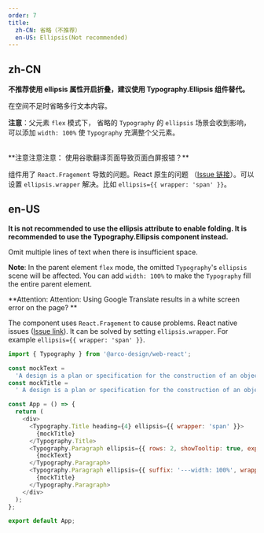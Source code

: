 ```yaml
---
order: 7
title:
  zh-CN: 省略（不推荐）
  en-US: Ellipsis(Not recommended)
---
```


## zh-CN

**不推荐使用 ellipsis 属性开启折叠，建议使用 Typography.Ellipsis 组件替代。**

在空间不足时省略多行文本内容。

**注意**：父元素 `flex` 模式下， 省略的 `Typography` 的 `ellipsis` 场景会收到影响，可以添加 `width: 100%` 使 `Typography` 充满整个父元素。

<br/>
**注意注意注意：  使用谷歌翻译页面导致页面白屏报错？**

组件用了 `React.Fragement` 导致的问题。React 原生的问题 （[Issue 链接](https://github.com/facebook/react/issues/17256)）。可以设置 `ellipsis.wrapper` 解决。比如 `ellipsis={{ wrapper: 'span' }}`。

## en-US
**It is not recommended to use the ellipsis attribute to enable folding. It is recommended to use the Typography.Ellipsis component instead.**

Omit multiple lines of text when there is insufficient space.

**Note**: In the parent element `flex` mode, the omitted `Typography`'s `ellipsis` scene will be affected. You can add `width: 100%` to make the `Typography` fill the entire parent element.

**Attention: Attention: Using Google Translate results in a white screen error on the page? **

The component uses `React.Fragement` to cause problems. React native issues ([Issue link](https://github.com/facebook/react/issues/17256)). It can be solved by setting `ellipsis.wrapper`. For example `ellipsis={{ wrapper: 'span' }}`.

```js
import { Typography } from '@arco-design/web-react';

const mockText =
  'A design is a plan or specification for the construction of an object or system or for the implementation of an activity or process, or the result of that plan or specification in the form of a prototype, product or process. The verb to design expresses the process of developing a design. The verb to design expresses the process of developing a design. A design is a plan or specification for the construction of an object or system or for the implementation of an activity or process, or the result of that plan or specification in the form of a prototype, product or process. The verb to design expresses the process of developing a design. The verb to design expresses the process of developing a design.';
const mockTitle =
  ' A design is a plan or specification for the construction of an object or system or for the implementation of an activity or process.';

const App = () => {
  return (
    <div>
      <Typography.Title heading={4} ellipsis={{ wrapper: 'span' }}>
        {mockTitle}
      </Typography.Title>
      <Typography.Paragraph ellipsis={{ rows: 2, showTooltip: true, expandable: true, wrapper: 'span' }}>
        {mockText}
      </Typography.Paragraph>
      <Typography.Paragraph ellipsis={{ suffix: '---width: 100%', wrapper: 'span' }}>
        {mockTitle}
      </Typography.Paragraph>
    </div>
  );
};

export default App;
```
